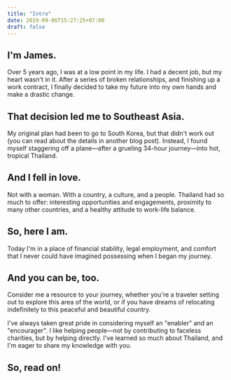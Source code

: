 ```yaml
---
title: "Intro"
date: 2019-09-06T15:27:25+07:00
draft: false
---
```


## I'm James.

Over 5 years ago, I was at a low point in my life. I had a decent job, but my heart wasn't in it. After a series of broken relationships, and finishing up a work contract, I finally decided to take my future into my own hands and make a drastic change.

## That decision led me to Southeast Asia.

My original plan had been to go to South Korea, but that didn't work out (you can read about the details in another blog post). Instead, I found myself staggering off a plane—after a grueling 34-hour journey—into hot, tropical Thailand.

## And I fell in love.

Not with a woman. With a country, a culture, and a people. Thailand had so much to offer: interesting opportunities and engagements, proximity to many other countries, and a healthy attitude to work-life balance.

## So, here I am.

Today I'm in a place of financial stability, legal employment, and comfort that I never could have imagined possessing when I began my journey.

## And you can be, too.

Consider me a resource to your journey, whether you're a traveler setting out to explore this area of the world, or if you have dreams of relocating indefinitely to this peaceful and beautiful country.

I've always taken great pride in considering myself an "enabler" and an "encourager". I like helping people—not by contributing to faceless charities, but by helping directly. I've learned so much about Thailand, and I'm eager to share my knowledge with you.

## So, read on!